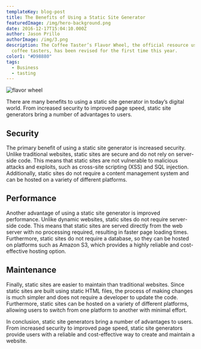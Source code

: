 ```yaml
---
templateKey: blog-post
title: The Benefits of Using a Static Site Generator
featuredImage: /img/hero-background.png
date: 2016-12-17T15:04:10.000Z
author: Jason Prillo
authorImage: /img/3.png
description: The Coffee Taster’s Flavor Wheel, the official resource used by
  coffee tasters, has been revised for the first time this year.
color1: "#D98880"
tags:
  - Business
  - tasting
---
```


![flavor wheel](/img/hero-background.png)


There are many benefits to using a static site generator in today’s digital world. From increased security to improved page speed, static site generators bring a number of advantages to users. 


## Security

The primary benefit of using a static site generator is increased security. Unlike traditional websites, static sites are secure and do not rely on server-side code. This means that static sites are not vulnerable to malicious attacks and exploits, such as cross-site scripting (XSS) and SQL injection. Additionally, static sites do not require a content management system and can be hosted on a variety of different platforms. 


## Performance

Another advantage of using a static site generator is improved performance. Unlike dynamic websites, static sites do not require server-side code. This means that static sites are served directly from the web server with no processing required, resulting in faster page loading times. Furthermore, static sites do not require a database, so they can be hosted on platforms such as Amazon S3, which provides a highly reliable and cost-effective hosting option. 


## Maintenance

Finally, static sites are easier to maintain than traditional websites. Since static sites are built using static HTML files, the process of making changes is much simpler and does not require a developer to update the code. Furthermore, static sites can be hosted on a variety of different platforms, allowing users to switch from one platform to another with minimal effort. 


In conclusion, static site generators bring a number of advantages to users. From increased security to improved page speed, static site generators provide users with a reliable and cost-effective way to create and maintain a website.